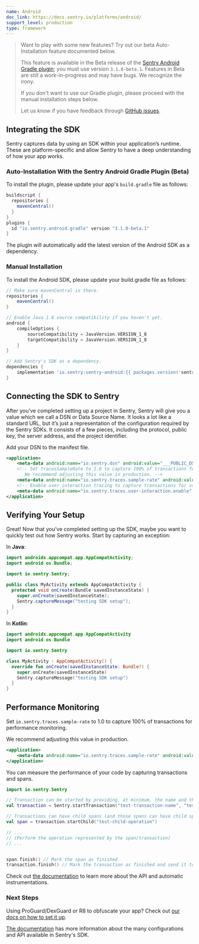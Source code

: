 ```yaml
---
name: Android
doc_link: https://docs.sentry.io/platforms/android/
support_level: production
type: framework
---
```


> Want to play with some new features? Try out our beta Auto-Installation feature documented below.
>  
> This feature is available in the Beta release of the [Sentry Android Gradle plugin](https://docs.sentry.io/platforms/android/gradle/); you must use version `3.1.0-beta.1`. Features in Beta are still a work-in-progress and may have bugs. We recognize the irony.
>
> If you don't want to use our Gradle plugin, please proceed with the manual installation steps below.
>
> Let us know if you have feedback through [GitHub issues](https://github.com/getsentry/sentry-android-gradle-plugin/issues/).

## Integrating the SDK

Sentry captures data by using an SDK within your application’s runtime. These are platform-specific and allow Sentry to have a deep understanding of how your app works.

### Auto-Installation With the Sentry Android Gradle Plugin (Beta)

To install the plugin, please update your app's `build.gradle` file as follows:

```groovy
buildscript {
  repositories {
    mavenCentral()
  }
}
plugins {
  id "io.sentry.android.gradle" version "3.1.0-beta.1"
}
```

The plugin will automatically add the latest version of the Android SDK as a dependency.

### Manual Installation

To install the Android SDK, please update your build.gradle file as follows:

```groovy
// Make sure mavenCentral is there.
repositories {
    mavenCentral()
}

// Enable Java 1.8 source compatibility if you haven't yet.
android {
    compileOptions {
        sourceCompatibility = JavaVersion.VERSION_1_8
        targetCompatibility = JavaVersion.VERSION_1_8
    }
}

// Add Sentry's SDK as a dependency.
dependencies {
    implementation 'io.sentry:sentry-android:{{ packages.version('sentry.java.android', '4.0.0') }}'
}
```

## Connecting the SDK to Sentry

After you’ve completed setting up a project in Sentry, Sentry will give you a value which we call a DSN or Data Source Name. It looks a lot like a standard URL, but it’s just a representation of the configuration required by the Sentry SDKs. It consists of a few pieces, including the protocol, public key, the server address, and the project identifier.

Add your DSN to the manifest file.

```xml {filename:AndroidManifest.xml}
<application>
    <meta-data android:name="io.sentry.dsn" android:value="___PUBLIC_DSN___" />
    <!-- Set tracesSampleRate to 1.0 to capture 100% of transactions for performance monitoring.
       We recommend adjusting this value in production. -->
    <meta-data android:name="io.sentry.traces.sample-rate" android:value="1.0" />
    <!-- Enable user interaction tracing to capture transactions for various UI events (such as clicks or scrolls). -->
    <meta-data android:name="io.sentry.traces.user-interaction.enable" android:value="true" />
</application>
```

## Verifying Your Setup

Great! Now that you’ve completed setting up the SDK, maybe you want to quickly test out how Sentry works. Start by capturing an exception:

In **Java**:

```java
import androidx.appcompat.app.AppCompatActivity;
import android.os.Bundle;

import io.sentry.Sentry;

public class MyActivity extends AppCompatActivity {
  protected void onCreate(Bundle savedInstanceState) {
    super.onCreate(savedInstanceState);
    Sentry.captureMessage("testing SDK setup");
  }
}
```

In **Kotlin**:

```kotlin
import androidx.appcompat.app.AppCompatActivity
import android.os.Bundle

import io.sentry.Sentry

class MyActivity : AppCompatActivity() {
  override fun onCreate(savedInstanceState: Bundle?) {
    super.onCreate(savedInstanceState)
    Sentry.captureMessage("testing SDK setup")
  }
}
```

## Performance Monitoring

Set `io.sentry.traces.sample-rate` to 1.0 to capture 100% of transactions for performance monitoring.

We recommend adjusting this value in production.

```xml {filename:AndroidManifest.xml}
<application>
    <meta-data android:name="io.sentry.traces.sample-rate" android:value="1.0" />
</application>
```

You can measure the performance of your code by capturing transactions and spans.

```kotlin
import io.sentry.Sentry

// Transaction can be started by providing, at minimum, the name and the operation
val transaction = Sentry.startTransaction("test-transaction-name", "test-transaction-operation")

// Transactions can have child spans (and those spans can have child spans as well)
val span = transaction.startChild("test-child-operation")

// ...
// (Perform the operation represented by the span/transaction)
// ...


span.finish() // Mark the span as finished
transaction.finish() // Mark the transaction as finished and send it to Sentry
```

Check out [the documentation](https://docs.sentry.io/platforms/android/performance/instrumentation/) to learn more about the API and automatic instrumentations.

### Next Steps

Using ProGuard/DexGuard or R8 to obfuscate your app? Check out [our docs on how to set it up](https://docs.sentry.io/platforms/android/proguard/).

[The documentation](https://docs.sentry.io/platforms/android/configuration/) has more information about the many configurations and API available in Sentry's SDK.
